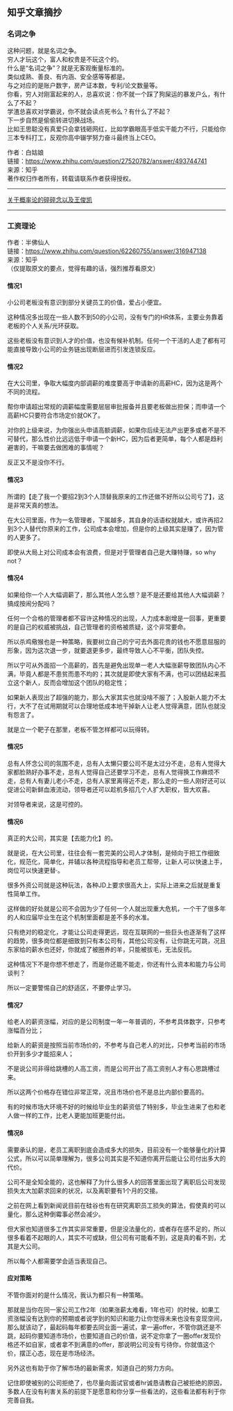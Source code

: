 ## 知乎文章摘抄

### 名词之争
这种问题，就是名词之争。  
穷人才玩这个，富人和权贵是不玩这个的。  
什么是“名词之争”？就是无客观衡量标准的。  
类似成熟、善良、有内涵、安全感等等都是。  
与之对应的是账户数字，房产证本数，专利/论文数量等。  
你看，穷人对刚富起来的人，总喜欢说：你不就一个踩了狗屎运的暴发户么，有什么了不起？  
学渣总喜欢对学霸说，你不就会读点死书么？有什么了不起？  
下一步自然是偷偷转进切换战场。  
比如王思聪没有真爱只会拿钱砸网红，比如学霸眼高手低实干能力不行，只能给你三本专科打工，反观你高中辍学努力奋斗最终当上CEO。  

作者：白姑娘  
链接：https://www.zhihu.com/question/27520782/answer/493744741  
来源：知乎  
著作权归作者所有，转载请联系作者获得授权。  


----------------------------------------------------------------------------


[关于概率论的碎碎念以及王俊凯](https://zhuanlan.zhihu.com/p/28491119)

--------------------------------------


### 工资理论





作者：半佛仙人  
链接：https://www.zhihu.com/question/62260755/answer/316947138  
来源：知乎  
（仅提取原文的要点，觉得有趣的话，强烈推荐看原文）  

#### 情况1

小公司老板没有意识到部分关键员工的价值，爱占小便宜。

这种情况多出现在一些人数不到50的小公司，没有专门的HR体系，主要业务靠着老板的个人关系/光环获取。  

这些老板没有意识到人才的价值，也没有候补机制。任何一个干活的人走了都有可能直接导致小公司的业务链出现断层进而引发连锁反应。

#### 情况2

在大公司里，争取大幅度内部调薪的难度要高于申请新的高薪HC，因为这是两个不同的流程。

帮你申请超出常规的调薪幅度需要层层审批报备并且要老板做出担保；而申请一个高薪HC只要符合市场定价就OK了。

对你的上级来说，为你强出头申请高额调薪，如果你后续无法产出更多或者不是不可替代，那么性价比远远低于申请一个新HC，因为后者更简单，每个人都是趋利避害的，干嘛要去做困难的事情呢？

反正又不是没你不行。


#### 情况3

所谓的【走了我一个要招2到3个人顶替我原来的工作还做不好所以公司亏了】，这是非常天真的想法。

在大公司里面，作为一名管理者，下属越多，其自身的话语权就越大，或许再招2到3个人替代你原来的工作，公司成本会增加，但是你的上级其实是赚了，因为管的人更多了。

即使从大局上对公司成本会有浪费，但是对于管理者自己是大赚特赚，so why not？


#### 情况4

如果给你一个人大幅调薪了，那么其他人怎么想？是不是还要给其他人大幅调薪？搞成按闹分配吗？

任何一个合格的管理者都不容许这种情况的出现，人力成本剧增是一回事，更重要的是自己的权威被挑战，自己管理者的资格被质疑，这个非常要命。

所以杀鸡儆猴也是一种策略，我要树立自己的宁可去外面花贵的钱也不愿意屈服的形象，因为这次退一步，就要退更多步，最终导致人心不平衡，团队失控。

所以宁可从外面招一个高薪的，首先是避免出现单一老人大幅涨薪导致团队内心不满，毕竟人都是不患贫而患不均的；其次就是即使大家有不满，也可以团结起来孤立这个新人，反而会增加这个团队的稳定性；

如果新人表现出了超强的能力，那么大家其实也就没啥不服了；入股新人能力不太行，大不了在试用期就可以合理地低成本地干掉新人让老人觉得满意，团队也就没有怨言了。

就是立一个靶子在那里，老板不管怎样都可以玩得转。


#### 情况5

总有人怀念公司的氛围不走，总有人太懒只要公司不是太过分不走，总有人觉得大家都脸熟好办事不走，总有人觉得自己还要学习不走，总有人觉得换工作麻烦不走，总有人有妻儿老小不走，总有人家里离得近不走，那么走的一些人刚好还可以促进公司新鲜血液流动，领导者还可以趁机多招几个人扩大职权，皆大欢喜。

对领导者来说，这是可控的。


#### 情况6

真正的大公司，其实是【去能力化】的。

就是说，在大公司里，往往会有一套完美的公司人才体制，是倾向于把工作细致化，规范化，简单化，并辅以各种流程指导和老员工帮带，让新人可以快速上手，岗位可以快速更替·。

很多外资公司就是这种玩法，各种JD上要求很高大上，实际上进来之后就是重复性简单工作。

这样做的好处就是公司不会因为少了任何一个人就出现重大危机，一个干了很多年的人和应届毕业生在这个机制里面都是差不多的水准。

只有绝对的稳定化，才能让公司走得更远，现在互联网的一些巨头也逐渐有了这样的趋势，很多岗位都是细致到只有本公司有，其他公司没有，让你跳无可跳，况且东家给的薪水也还好，你就成了被圈养的羊，只能被拔毛，无法反抗。

这种情况下不是你想不想走了，而是你还能不能走，你还有什么资本和能力与公司谈判？

所以一定要警惕自己的舒适区，不要停止学习。


#### 情况7

给老人的薪资涨幅，对应的是公司制度一年一年普调的，不参考具体数字，只参考涨幅百分比；

给新人的薪资是按照当前市场价的，不参考与自己老人的对比，只参考当前的市场价开到多少才能招来人；

不是说公司非得给跳槽的人高工资，而是公司开出了高工资别人才有心思跳槽过来。

所以这两个价格存在错位非常正常，况且市场价也不是总比内部价要高的。

有的时候市场大环境不好的时候给毕业生的薪资低了特别多，毕业生进来了也和老人做一样的工作，比老人更能加班更能付出。


#### 情况8

需要承认的是，老员工离职到底会造成多大的损失，目前没有一个能够量化的计算公式，所以可以简单理解为，很多公司其实是不知道你离开后能让公司付出多大的代价。

公司不是全知全能的，这也解释了为什么很多人的回答里面出现了离职后公司发现损失太大加薪求回来的状况，以及离职要有1个月的交接。

之前在网上看到新闻说目前在硅谷也有在研究离职员工损失的算法，假使真的可以量化，那么这种倒霉事必然会减少。

但大家也知道很多工作其实非常重要，但是没法量化的，或者存在感不足的，所以很多看着不起眼的人，其实不可或缺，但公司有可能看不到，这是真的看不到，尤其是大公司。

所以每个人都需要学会适当表现自己。



#### 应对策略

不管你面对的是什么情况，我认为都只有一种策略。

那就是当你在同一家公司工作2年（如果涨薪太难看，1年也可）的时候，如果工资涨幅没有达到你的预期或者说学到的知识和能力让你觉得未来也没有变现空间，那么就该动了，最起码每年都要去同业面一遍试，拿一遍offer，不管你跳还是不跳，起码你要知道市场价，也要知道自己的价值，说不定你拿了一圈offer发现价格还不如自家，或者拿不到满意的offer，那说明公司没有亏待你，你就值这个价，摆正心态，现在是市场经济。

另外这也有助于你了解市场的最新需求，知道自己的努力方向。

记住即使被别的公司拒绝了，也尽量向面试官或者hr诚恳请教自己被拒绝的原因，多数人在没有利害关系的前提下是愿意和你分享一些看法的，这些看法都有利于你完善自我。
